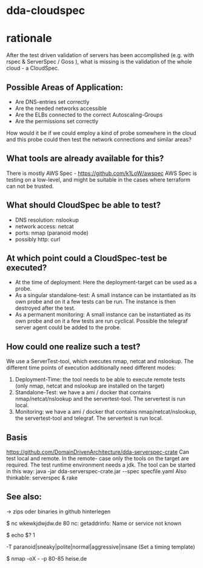 # dda-cloudspec

# rationale
After the test driven validation of servers has been accomplished (e.g. with rspec & ServerSpec / Goss ), what is missing is the validation of the whole cloud - a CloudSpec.

## Possible Areas of Application:
* Are DNS-entries set correctly
* Are the needed networks accessible
* Are the ELBs connected to the correct Autoscaling-Groups
* Are the permissions set correctly


How would it be if we could employ a kind of probe somewhere in the cloud and this probe could then test the network connections and similar areas?

## What tools are already available for this?

There is mostly AWS Spec - <https://github.com/k1LoW/awspec>
AWS Spec is testing on a low-level, and might be suitable in the cases where terraform can not be trusted.


## What should CloudSpec be able to test?
* DNS resolution: nslookup
* network access: netcat
* ports: nmap (paranoid mode)
* possibly http: curl

## At which point could a CloudSpec-test be executed?

* At the time of deployment: Here the deployment-target can be used as a probe.
* As a singular standalone-test: A small instance can be instantiated as its own probe and on it a few tests can be run. The instance is then destroyed after the test.
* As a permanent monitoring: A small instance can be instantiated as its own probe and on it a few tests are run cyclical. Possible the telegraf server agent could be added to the probe.


## How could one realize such a test?

We use a ServerTest-tool, which executes nmap, netcat and nslookup.
The different time points of execution additionally need different modes:

1. Deployment-Time: the tool needs to be able to execute remote tests (only nmap, netcat and nslookup are installed on the target)
2. Standalone-Test: we have a ami / docker that contains nmap/netcat/nslookup and the servertest-tool. The servertest is run local.
3. Monitoring: we have a ami / docker that contains nmap/netcat/nslookup, the servertest-tool and telegraf. The servertest is run local.

## Basis
<https://github.com/DomainDrivenArchitecture/dda-serverspec-crate>
Can test local and remote. In the remote- case only the tools on the target are required. The test runtime environment needs a jdk.
The tool can be started in this way:
java -jar dda-serverspec-crate.jar --spec specfile.yaml
Also thinkable: serverspec & rake

## See also:

-> zips oder binaries in github hinterlegen

$ nc wkewkjdwjdw.de 80
nc: getaddrinfo: Name or service not known

$ echo $?
1

-T paranoid|sneaky|polite|normal|aggressive|insane (Set a timing template)

$ nmap -oX - -p 80-85 heise.de
<?xml version="1.0" encoding="UTF-8"?>
<!DOCTYPE nmaprun>
<?xml-stylesheet href="file:///usr/bin/../share/nmap/nmap.xsl(file:///usr/share/nmap/nmap.xsl)" type="text/xsl"?>
<!-- Nmap 7.01 scan initiated Wed Aug 9 11:05:02 2017 as: nmap -oX - -p 80-85 heise.de -->
<nmaprun scanner="nmap" args="nmap -oX - -p 80-85 heise.de" start="1502269502" startstr="Wed Aug 9 11:05:02 2017" version="7.01" xmloutputversion="1.04">
<scaninfo type="connect" protocol="tcp" numservices="6" services="80-85"/>
<verbose level="0"/>
<debugging level="0"/>
<host starttime="1502269502" endtime="1502269502"><status state="up" reason="syn-ack" reason_ttl="0"/>
<address addr="193.99.144.80" addrtype="ipv4"/>
<hostnames>
<hostname name="heise.de" type="user"/>
<hostname name="redirector.heise.de" type="PTR"/>
</hostnames>
<ports><port protocol="tcp" portid="80"><state state="open" reason="syn-ack" reason_ttl="0"/><service name="http" method="table" conf="3"/></port>
<port protocol="tcp" portid="81"><state state="closed" reason="conn-refused" reason_ttl="0"/><service name="hosts2-ns" method="table" conf="3"/></port>
<port protocol="tcp" portid="82"><state state="closed" reason="conn-refused" reason_ttl="0"/><service name="xfer" method="table" conf="3"/></port>
<port protocol="tcp" portid="83"><state state="closed" reason="conn-refused" reason_ttl="0"/><service name="mit-ml-dev" method="table" conf="3"/></port>
<port protocol="tcp" portid="84"><state state="closed" reason="conn-refused" reason_ttl="0"/><service name="ctf" method="table" conf="3"/></port>
<port protocol="tcp" portid="85"><state state="closed" reason="conn-refused" reason_ttl="0"/><service name="mit-ml-dev" method="table" conf="3"/></port>
</ports>
<times srtt="11586" rttvar="7922" to="100000"/>
</host>
<runstats><finished time="1502269502" timestr="Wed Aug 9 11:05:02 2017" elapsed="0.08" summary="Nmap done at Wed Aug 9 11:05:02 2017; 1 IP address (1 ho
st up) scanned in 0.08 seconds" exit="success"/><hosts up="1" down="0" total="1"/>
</runstats>
</nmaprun>
